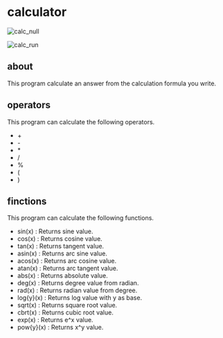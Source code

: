 # calculator

![calc_null](https://user-images.githubusercontent.com/53329734/77129388-36c97600-6a97-11ea-9b81-0f13dcdb7625.png)

![calc_run](https://user-images.githubusercontent.com/53329734/77129514-9a53a380-6a97-11ea-8bdb-9c9c1be978ce.png)

## about

This program calculate an answer from the calculation formula you write.

## operators

This program can calculate the following operators.
- \+
- \-
- \*
- /
- %
- (
- )

## finctions

This program can calculate the following functions.  
- sin(x) : Returns sine value.
- cos(x) : Returns cosine value.
- tan(x) : Returns tangent value.
- asin(x) : Returns arc sine value.
- acos(x) : Returns arc cosine value.
- atan(x) : Returns arc tangent value.
- abs(x) : Returns absolute value.
- deg(x) : Returns degree value from radian.
- rad(x) : Returns radian value from degree.
- log{y}(x) : Returns log value with y as base.
- sqrt(x) : Returns square root value.
- cbrt(x) : Returns cubic root value.
- exp(x) : Returns e^x value.
- pow{y}(x) : Returns x^y value.

